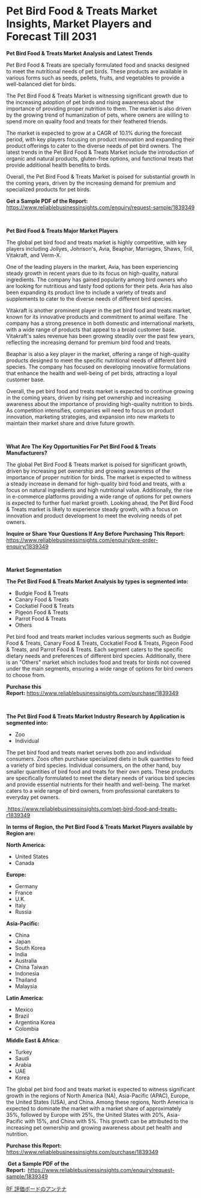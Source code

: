 <p><h1>Pet Bird Food & Treats Market Insights, Market Players and Forecast Till 2031</h1></p><p><strong>Pet Bird Food & Treats Market Analysis and Latest Trends</strong></p>
<p><p>Pet Bird Food & Treats are specially formulated food and snacks designed to meet the nutritional needs of pet birds. These products are available in various forms such as seeds, pellets, fruits, and vegetables to provide a well-balanced diet for birds.</p><p>The Pet Bird Food & Treats Market is witnessing significant growth due to the increasing adoption of pet birds and rising awareness about the importance of providing proper nutrition to them. The market is also driven by the growing trend of humanization of pets, where owners are willing to spend more on quality food and treats for their feathered friends.</p><p>The market is expected to grow at a CAGR of 10.1% during the forecast period, with key players focusing on product innovation and expanding their product offerings to cater to the diverse needs of pet bird owners. The latest trends in the Pet Bird Food & Treats Market include the introduction of organic and natural products, gluten-free options, and functional treats that provide additional health benefits to birds.</p><p>Overall, the Pet Bird Food & Treats Market is poised for substantial growth in the coming years, driven by the increasing demand for premium and specialized products for pet birds.</p></p>
<p><strong>Get a Sample PDF of the Report:&nbsp;</strong> <a href="https://www.reliablebusinessinsights.com/enquiry/request-sample/1839349">https://www.reliablebusinessinsights.com/enquiry/request-sample/1839349</a></p>
<p>&nbsp;</p>
<p><strong>Pet Bird Food & Treats Major Market Players</strong></p>
<p><p>The global pet bird food and treats market is highly competitive, with key players including Jollyes, Johnson's, Avia, Beaphar, Marriages, Shaws, Trill, Vitakraft, and Verm-X. </p><p>One of the leading players in the market, Avia, has been experiencing steady growth in recent years due to its focus on high-quality, natural ingredients. The company has gained popularity among bird owners who are looking for nutritious and tasty food options for their pets. Avia has also been expanding its product line to include a variety of treats and supplements to cater to the diverse needs of different bird species.</p><p>Vitakraft is another prominent player in the pet bird food and treats market, known for its innovative products and commitment to animal welfare. The company has a strong presence in both domestic and international markets, with a wide range of products that appeal to a broad customer base. Vitakraft's sales revenue has been growing steadily over the past few years, reflecting the increasing demand for premium bird food and treats.</p><p>Beaphar is also a key player in the market, offering a range of high-quality products designed to meet the specific nutritional needs of different bird species. The company has focused on developing innovative formulations that enhance the health and well-being of pet birds, attracting a loyal customer base.</p><p>Overall, the pet bird food and treats market is expected to continue growing in the coming years, driven by rising pet ownership and increasing awareness about the importance of providing high-quality nutrition to birds. As competition intensifies, companies will need to focus on product innovation, marketing strategies, and expansion into new markets to maintain their market share and drive future growth.</p></p>
<p>&nbsp;</p>
<p><strong>What Are The Key Opportunities For Pet Bird Food & Treats Manufacturers?</strong></p>
<p><p>The global Pet Bird Food & Treats market is poised for significant growth, driven by increasing pet ownership and growing awareness of the importance of proper nutrition for birds. The market is expected to witness a steady increase in demand for high-quality bird food and treats, with a focus on natural ingredients and high nutritional value. Additionally, the rise in e-commerce platforms providing a wide range of options for pet owners is expected to further fuel market growth. Looking ahead, the Pet Bird Food & Treats market is likely to experience steady growth, with a focus on innovation and product development to meet the evolving needs of pet owners.</p></p>
<p><strong>Inquire or Share Your Questions If Any Before Purchasing This Report:</strong> <a href="https://www.reliablebusinessinsights.com/enquiry/pre-order-enquiry/1839349">https://www.reliablebusinessinsights.com/enquiry/pre-order-enquiry/1839349</a></p>
<p>&nbsp;</p>
<p><strong>Market Segmentation</strong></p>
<p><strong>The Pet Bird Food & Treats Market Analysis by types is segmented into:</strong></p>
<p><ul><li>Budgie Food & Treats</li><li>Canary Food & Treats</li><li>Cockatiel Food & Treats</li><li>Pigeon Food & Treats</li><li>Parrot Food & Treats</li><li>Others</li></ul></p>
<p><p>Pet bird food and treats market includes various segments such as Budgie Food & Treats, Canary Food & Treats, Cockatiel Food & Treats, Pigeon Food & Treats, and Parrot Food & Treats. Each segment caters to the specific dietary needs and preferences of different bird species. Additionally, there is an "Others" market which includes food and treats for birds not covered under the main segments, ensuring a wide range of options for bird owners to choose from.</p></p>
<p><strong>Purchase this Report:&nbsp;</strong><a href="https://www.reliablebusinessinsights.com/purchase/1839349">https://www.reliablebusinessinsights.com/purchase/1839349</a></p>
<p>&nbsp;</p>
<p><strong>The Pet Bird Food & Treats Market Industry Research by Application is segmented into:</strong></p>
<p><ul><li>Zoo</li><li>Individual</li></ul></p>
<p><p>The pet bird food and treats market serves both zoo and individual consumers. Zoos often purchase specialized diets in bulk quantities to feed a variety of bird species. Individual consumers, on the other hand, buy smaller quantities of bird food and treats for their own pets. These products are specifically formulated to meet the dietary needs of various bird species and provide essential nutrients for their health and well-being. The market caters to a wide range of bird owners, from professional caretakers to everyday pet owners.</p></p>
<p><a href="https://www.reliablebusinessinsights.com/pet-bird-food-and-treats-r1839349">&nbsp;https://www.reliablebusinessinsights.com/pet-bird-food-and-treats-r1839349</a></p>
<p><strong>In terms of Region, the Pet Bird Food & Treats Market Players available by Region are:</strong></p>
<p>
    <p> <strong> North America: </strong>
        <ul>
            <li>United States</li>
            <li>Canada</li>
        </ul>
        </p> 
    <p> <strong> Europe: </strong>
        <ul>
            <li>Germany</li>
            <li>France</li>
            <li>U.K.</li>
            <li>Italy</li>
            <li>Russia</li>
        </ul>
        </p> 
    <p> <strong> Asia-Pacific: </strong>
        <ul>
            <li>China</li>
            <li>Japan</li>
            <li>South Korea</li>
            <li>India</li>
            <li>Australia</li>
            <li>China Taiwan</li>
            <li>Indonesia</li>
            <li>Thailand</li>
            <li>Malaysia</li>
        </ul>
        </p> 
    <p> <strong> Latin America: </strong>
        <ul>
            <li>Mexico</li>
            <li>Brazil</li>
            <li>Argentina Korea</li>
            <li>Colombia</li>
        </ul>
        </p> 
    <p> <strong> Middle East & Africa: </strong>
        <ul>
            <li>Turkey</li>
            <li>Saudi</li>
            <li>Arabia</li>
            <li>UAE</li>
            <li>Korea</li>
        </ul>
    </p>
    </p>
<p><p>The global pet bird food and treats market is expected to witness significant growth in the regions of North America (NA), Asia-Pacific (APAC), Europe, the United States (USA), and China. Among these regions, North America is expected to dominate the market with a market share of approximately 35%, followed by Europe with 25%, the United States with 20%, Asia-Pacific with 15%, and China with 5%. This growth can be attributed to the increasing pet ownership and growing awareness about pet health and nutrition.</p></p>
<p><strong>Purchase this Report: </strong><a href="https://www.reliablebusinessinsights.com/purchase/1839349">https://www.reliablebusinessinsights.com/purchase/1839349</a></p>
<p>&nbsp;<strong>Get a Sample PDF of the Report:&nbsp;&nbsp;</strong><a href="https://www.reliablebusinessinsights.com/enquiry/request-sample/1839349">https://www.reliablebusinessinsights.com/enquiry/request-sample/1839349</a></p>
<p><strong></strong></p>
<p><p><a href="https://medium.com/@bertramveum2023/rf%E8%A9%95%E4%BE%A1%E3%83%9C%E3%83%BC%E3%83%89%E5%B8%82%E5%A0%B4%E3%81%AE%E3%82%B0%E3%83%AD%E3%83%BC%E3%83%90%E3%83%AB%E3%82%A2%E3%83%B3%E3%83%86%E3%83%8A%E3%81%AE%E5%8C%85%E6%8B%AC%E7%9A%84%E3%81%AA%E5%88%86%E6%9E%90-%E6%88%90%E9%95%B7%E3%83%88%E3%83%AC%E3%83%B3%E3%83%89%E3%81%A8%E5%B8%82%E5%A0%B4%E4%BA%88%E6%B8%AC-2024%E5%B9%B4-2031%E5%B9%B4-da5be00ef578">RF 評価ボードのアンテナ</a></p></p>